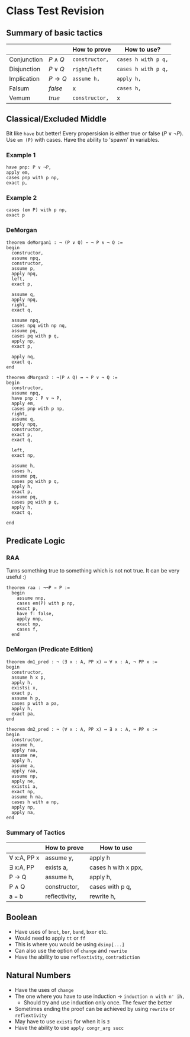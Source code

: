 # Class Test Revision

## Summary of basic tactics
|             |             | How to prove   | How to use?         |
| ----------- | ----------- | -------------- | ------------------- |
| Conjunction | $P\wedge Q$ | `constructor,` | `cases h with p q,` |
| Disjunction | $P\vee Q$   | `right`/`left`     | `cases h with p q,` |
| Implication | $P\rightarrow Q$        | `assume h,`       | `apply h,`          |
| Falsum      | $false$       | x              | `cases h,`          |
| Vemum       | $true$        | `constructor,`    | x                   |


## Classical/Excluded Middle
Bit like `have` but better! Every propersision is either true or false ($P \vee ¬P$). Use `em (P)` with cases. Have the ability to 'spawn' in variables.

### Example 1
```lean
have pnp: P ∨ ¬P,
apply em,
cases pnp with p np,
exact p,
```
### Example 2
```lean
cases (em P) with p np,
exact p
```

### DeMorgan
```lean
theorem deMorgan1 : ¬ (P ∨ Q) ↔ ¬ P ∧ ¬ Q :=
begin
  constructor,
  assume npq,
  constructor,
  assume p,
  apply npq,
  left,
  exact p,
  
  assume q,
  apply npq,
  right,
  exact q,

  assume npq,
  cases npq with np nq,
  assume pq,
  cases pq with p q,
  apply np,
  exact p,

  apply nq,
  exact q,
end

theorem dMorgan2 : ¬(P ∧ Q) ↔ ¬ P ∨ ¬ Q :=
begin
  constructor,
  assume npq,
  have pnp : P ∨ ¬ P,
  apply em,
  cases pnp with p np,
  right,
  assume q,
  apply npq,
  constructor,
  exact p,
  exact q,

  left,
  exact np,

  assume h,
  cases h,
  assume pq,
  cases pq with p q,
  apply h,
  exact p,
  assume pq,
  cases pq with p q,
  apply h,
  exact q,

end
```

## Predicate Logic
### RAA
Turns something true to something which is not not true. It can be very useful :)
```lean
theorem raa : ¬¬P → P :=
  begin
    assume nnp,
    cases em(P) with p np,
    exact p,
    have f: false,
    apply nnp,
    exact np,
    cases f,
  end
```

### DeMorgan (Predicate Edition)
```lean
theorem dm1_pred : ¬ (∃ x : A, PP x) ↔ ∀ x : A, ¬ PP x :=
begin
  constructor,
  assume h x p,
  apply h,
  existsi x,
  exact p,
  assume h p,
  cases p with a pa,
  apply h,
  exact pa,
end

theorem dm2_pred : ¬ (∀ x : A, PP x) ↔ ∃ x : A, ¬ PP x :=
begin
  constructor,
  assume h,
  apply raa,
  assume ne,
  apply h,
  assume a,
  apply raa,
  assume np,
  apply ne,
  existsi a,
  exact np,
  assume h na,
  cases h with a np,
  apply np,
  apply na,
end
```

### Summary of Tactics
|             | How to prove | How to use          |
| ----------- | ------------ | ------------------- |
| ∀ x:A, PP x | assume y,    | apply h             |
| ∃ x:A, PP   | exists a,    | cases h with x ppx, |
| P → Q       | assume h,    | apply h,            |
| P ∧ Q       | constructor, | cases with p q,     |
| a = b       | reflectivity, | rewrite h,                    |


## Boolean
- Have uses of `bnot`, `bor`, `band`, `bxor` etc.
- Would need to apply `tt` or `ff`
- This is where you would be using `dsimp[...]`
- Can also use the option of `change` and `rewrite`
- Have the ability to use `reflextivity`, `contradiction`

## Natural Numbers
- Have the uses of `change` 
- The one where you have to use induction -> `induction n with n' ih,`
  - Should try and use induction only once. The fewer the better
- Sometimes ending the proof can be achieved by using `rewrite` or `reflextivity`
- May have to use `existi` for when it is `∃`
- Have the ability to use `apply congr_arg succ`